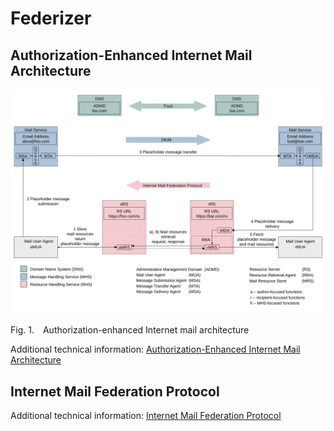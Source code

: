 # Federizer

## Authorization-Enhanced Internet Mail Architecture

![Authorization-Enhanced Internet Mail Architecture](docs/src/main/images/authorization-enhanced_rfc5598.svg)

<p class="figure">
    Fig.&nbsp;1.&emsp;Authorization-enhanced Internet mail architecture
</p>

Additional technical information: [Authorization-Enhanced Internet Mail Architecture](docs/Authorization-Enhanced_Internet_Mail_Architecture.md)

## Internet Mail Federation Protocol

Additional technical information: [Internet Mail Federation Protocol](docs/Internet_Mail_Federation_Protocol.md)

